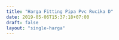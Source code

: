```yaml
---
title: "Harga Fitting Pipa Pvc Rucika D"
date: 2019-05-06T15:37:18+07:00
draft: false
layout: "single-harga"
---
```


